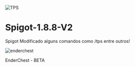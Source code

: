 ![TPS](https://user-images.githubusercontent.com/13144329/189979671-279ccabf-9482-4421-94d1-2950b96a2243.png)
# Spigot-1.8.8-V2
 
 
 Spigot Modificado alguns comandos como /tps entre outros!


![enderchest](https://github.com/user-attachments/assets/fb54aed9-f134-4db7-adad-1d1b7e552caa)


EnderChest - BETA
